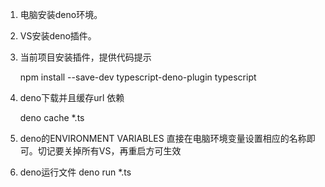1. 电脑安装deno环境。

2. VS安装deno插件。

3. 当前项目安装插件，提供代码提示

   npm install --save-dev typescript-deno-plugin typescript

4. deno下载并且缓存url 依赖

   deno cache *.ts

5. deno的ENVIRONMENT VARIABLES
   直接在电脑环境变量设置相应的名称即可。切记要关掉所有VS，再重启方可生效

6. deno运行文件
   deno run *.ts

   

   

